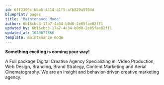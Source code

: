 ```yaml
---
id: 6ff2399c-bba5-4414-a1f5-afb829a5704d
blueprint: pages
title: 'Maintenance Mode'
author: 6b16cbc3-17a7-4a34-b0d0-2e05fae02ff1
updated_by: 6b16cbc3-17a7-4a34-b0d0-2e05fae02ff1
updated_at: 1643677866
template: maintenance-mode
---
```

**Something exciting is coming your way!**

A Full package Digital Creative Agency Specializing in: Video Production, Web Design, Branding, Brand Strategy, Content Marketing and Aerial Cinematography. We are an insight and behavior-driven creative marketing agency.